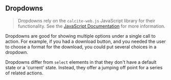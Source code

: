 ## Dropdowns

> Dropdowns rely on the `calcite-web.js` JavaScript library for their functionality. See the [JavaScript Documentation](../javascript/) for more information.

Dropdowns are good for showing multiple options under a single call to action. For example, if you had a download button, and you needed the user to choose a format for the download, you could put several choices in a dropdown.

Dropdowns differ from `select` elements in that they don't have a default state or a 'current' state. Instead, they offer a jumping off point for a series of related actions.

